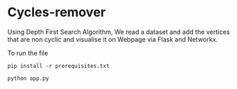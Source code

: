 # Cycles-remover
Using Depth First Search Algorithm, We read a dataset and add the vertices that are non cyclic and visualise it on Webpage via Flask and Networkx.

To run the file
```
pip install -r prerequisites.txt

python app.py
```

